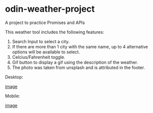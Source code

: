 # odin-weather-project
A project to practice Promises and APIs

This weather tool includes the following features:

1. Search Input to select a city.
2. If there are more than 1 city with the same name, up to 4 alternative options will be available to select.
3. Celcius/Fahrenheit toggle.
4. Gif button to display a gif using the description of the weather.
5. The photo was taken from unsplash and is attributed in the footer.

Desktop:

[image](/Screenshot%202023-04-15%20at%2013.07.58.png)

Mobile:

[image](/Screenshot%202023-04-15%20at%2013.08.11.png)